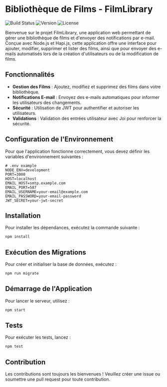 # Bibliothèque de Films - FilmLibrary

![Build Status](https://img.shields.io/badge/build-passing-brightgreen)
![Version](https://img.shields.io/badge/version-1.0.0-blue)
![License](https://img.shields.io/badge/license-MIT-lightgrey)

Bienvenue sur le projet FilmLibrary, une application web permettant de gérer une bibliothèque de films et d'envoyer des notifications par e-mail. Conçue avec Node.js et Hapi.js, cette application offre une interface pour ajouter, modifier, supprimer et lister des films, ainsi que pour envoyer des e-mails automatisés lors de la création d'utilisateurs ou de la modification de films.

## Fonctionnalités

- **Gestion des Films** : Ajoutez, modifiez et supprimez des films dans votre bibliothèque.
- **Notifications E-mail** : Envoyez des e-mails automatiques pour informer les utilisateurs des changements.
- **Sécurité** : Utilisation de JWT pour authentifier et autoriser les utilisateurs.
- **Validations** : Validation des entrées utilisateur avec Joi pour renforcer la sécurité.

## Configuration de l'Environnement

Pour que l'application fonctionne correctement, vous devez définir les variables d'environnement suivantes :

```env
# .env example
NODE_ENV=development
PORT=3000
HOST=localhost
EMAIL_HOST=smtp.example.com
EMAIL_PORT=587
EMAIL_USERNAME=your-email@example.com
EMAIL_PASSWORD=your-email-password
JWT_SECRET=your-jwt-secret
```

## Installation

Pour installer les dépendances, exécutez la commande suivante :

```bash
npm install
```


## Exécution des Migrations

Pour créer et initialiser la base de données, exécutez :

```bash
npm run migrate
```

## Démarrage de l'Application

Pour lancer le serveur, utilisez :

```bash
npm start
```

## Tests

Pour exécuter les tests, lancez :

```bash
npm test
```


## Contribution

Les contributions sont toujours les bienvenues ! Veuillez créer une issue ou soumettre une pull request pour toute contribution.
